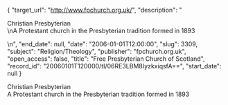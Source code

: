 {
  "target_url": "http://www.fpchurch.org.uk/", 
  "description": "<p>Christian Presbyterian<br />\nA Protestant church in the Presbyterian tradition formed in 1893</p>\n", 
  "end_date": null, 
  "date": "2006-01-01T12:00:00", 
  "slug": 3309, 
  "subject": "Religion/Theology", 
  "publisher": "fpchurch.org.uk", 
  "open_access": false, 
  "title": "Free Presbyterian Church of Scotland", 
  "record_id": "20060101T120000/tI/06RE3LBM8IyzkxiqsfA==", 
  "start_date": null
}

<p>Christian Presbyterian<br />
A Protestant church in the Presbyterian tradition formed in 1893</p>
